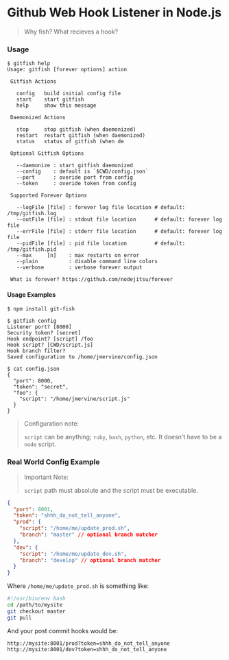 # Github Web Hook Listener in Node.js

> Why fish? What recieves a hook?

### Usage

```
$ gitfish help
Usage: gitfish [forever options] action

 Gitfish Actions

   config   build initial config file
   start    start gitfish
   help     show this message

 Daemonized Actions

   stop     stop gitfish (when daemonized)
   restart  restart gitfish (when daemonized)
   status   status of gitfish (when de

 Optional Gitfish Options

   --daemonize : start gitfish daemonized
   --config    : default is `$CWD/config.json`
   --port      : overide port from config
   --token     : overide token from config

 Supported Forever Options

   --logFile [file] : forever log file location # default: /tmp/gitfish.log
   --outFile [file] : stdout file location      # default: forever log file
   --errFile [file] : stderr file location      # default: forever log file
   --pidFile [file] : pid file location         # default: /tmp/gitfish.pid
   --max     [n]    : max restarts on error
   --plain          : disable command line colors
   --verbose        : verbose forever output

 What is forever? https://github.com/nodejitsu/forever

```

#### Usage Examples

```
$ npm install git-fish

$ gitfish config
Listener port? [8000]
Security token? [secret]
Hook endpoint? [script] /foo
Hook script? [CWD/script.js]
Hook branch filter?
Saved configuration to /home/jmervine/config.json

$ cat config.json
{
  "port": 8000,
  "token": "secret",
  "foo": {
    "script": "/home/jmervine/script.js"
  }
}
```

> Configuration note:
>
> `script` can be anything; `ruby`, `bash`, `python`, etc. It doesn't have to be a `node` script.

### Real World Config Example

> Important Note:
>
> `script` path must absolute and the script must be executable.

``` json
{
  "port": 8001,
  "token": "shhh_do_not_tell_anyone",
  "prod": {
    "script": "/home/me/update_prod.sh",
    "branch": "master" // optional branch matcher
  },
  "dev": {
    "script": "/home/me/update_dev.sh",
    "branch": "develop" // optional branch matcher
  }
}
```

Where `/home/me/update_prod.sh` is something like:

``` bash
#!/usr/bin/env bash
cd /path/to/mysite
git checkout master
git pull
```

And your post commit hooks would be:

```
http://mysite:8001/prod?token=shhh_do_not_tell_anyone
http://mysite:8001/dev?token=shhh_do_not_tell_anyone
```

